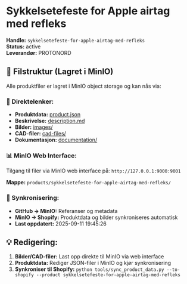 # Sykkelsetefeste for Apple airtag med refleks

**Handle:** `sykkelsetefeste-for-apple-airtag-med-refleks`  
**Status:** active  
**Leverandør:** PROTONORD

## 📁 Filstruktur (Lagret i MinIO)

Alle produktfiler er lagret i MinIO object storage og kan nås via:

### 🔗 Direktelenker:
- **Produktdata:** [product.json](http://127.0.0.1:9000/products/sykkelsetefeste-for-apple-airtag-med-refleks/product.json)
- **Beskrivelse:** [description.md](http://127.0.0.1:9000/products/sykkelsetefeste-for-apple-airtag-med-refleks/description.md)
- **Bilder:** [images/](http://127.0.0.1:9000/products/sykkelsetefeste-for-apple-airtag-med-refleks/images/)
- **CAD-filer:** [cad-files/](http://127.0.0.1:9000/products/sykkelsetefeste-for-apple-airtag-med-refleks/cad-files/)
- **Dokumentasjon:** [documentation/](http://127.0.0.1:9000/products/sykkelsetefeste-for-apple-airtag-med-refleks/documentation/)

### 📊 MinIO Web Interface:
Tilgang til filer via MinIO web interface på:
`http://127.0.0.1:9000:9001`

**Mappe:** `products/sykkelsetefeste-for-apple-airtag-med-refleks/`

### 🔄 Synkronisering:
- **GitHub → MinIO:** Referanser og metadata
- **MinIO → Shopify:** Produktdata og bilder synkroniseres automatisk
- **Last oppdatert:** 2025-09-11 19:45:26

## 💡 Redigering:
1. **Bilder/CAD-filer:** Last opp direkte til MinIO via web interface
2. **Produktdata:** Rediger JSON-filer i MinIO og kjør synkronisering
3. **Synkroniser til Shopify:** `python tools/sync_product_data.py --to-shopify --product sykkelsetefeste-for-apple-airtag-med-refleks`
